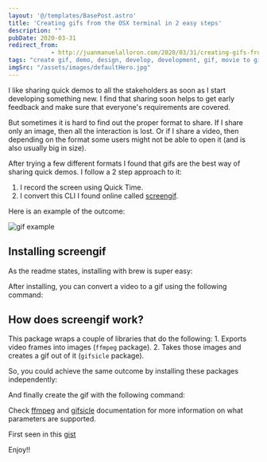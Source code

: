 ```yaml
---
layout: '@/templates/BasePost.astro'
title: 'Creating gifs from the OSX terminal in 2 easy steps'
description: ""
pubDate: 2020-03-31
redirect_from: 
            - http://juanmanuelalloron.com/2020/03/31/creating-gifs-from-the-osx-terminal-in-2-easy-steps/
tags: "create gif, demo, design, develop, development, gif, movie to gif, osx terminal, presentation, ui ux, ux, ux design, ux designer"
imgSrc: "/assets/images/defaultHero.jpg"
---
```

I like sharing quick demos to all the stakeholders as soon as I start developing something new. I find that sharing soon helps to get early feedback and make sure that everyone's requirements are covered.

But sometimes it is hard to find out the proper format to share. If I share only an image, then all the interaction is lost. Or if I share a video, then depending on the format some users might not be able to open it (and is also usually big in size).

After trying a few different formats I found that gifs are the best way of sharing quick demos. I follow a 2 step approach to it:

1. I record the screen using Quick Time.
2. I convert this CLI I found online called [screengif](https://github.com/dergachev/screengif).

Here is an example of the outcome:

![gif example](/assets/images/post/2020-03-flash-cards.gif)

## Installing screengif

As the readme states, installing with brew is super easy:

After installing, you can convert a video to a gif using the following command:

## How does screengif work?

This package wraps a couple of libraries that do the following: 1. Exports video frames into images (`ffmpeg` package). 2. Takes those images and creates a gif out of it (`gifsicle` package).

So, you could achieve the same outcome by installing these packages independently:

And finally create the gif with the following command:

Check [ffmpeg](https://ffmpeg.org/ffmpeg.html) and [gifsicle](https://www.lcdf.org/gifsicle/) documentation for more information on what parameters are supported.

First seen in this [gist](https://gist.github.com/dergachev/4627207)

Enjoy!!
